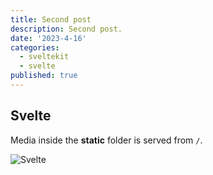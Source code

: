 ```yaml
---
title: Second post
description: Second post.
date: '2023-4-16'
categories:
  - sveltekit
  - svelte
published: true
---
```


## Svelte

Media inside the **static** folder is served from `/`.

![Svelte](favicon.png)
